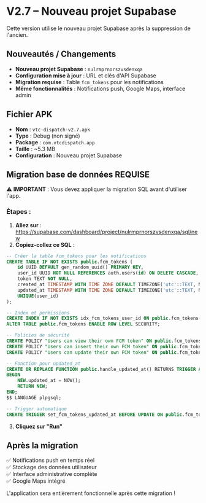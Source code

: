 # V2.7 – Nouveau projet Supabase

Cette version utilise le nouveau projet Supabase après la suppression de l'ancien.

## Nouveautés / Changements

- **Nouveau projet Supabase** : `nulrmprnorszvsdenxqa`
- **Configuration mise à jour** : URL et clés d'API Supabase
- **Migration requise** : Table `fcm_tokens` pour les notifications
- **Même fonctionnalités** : Notifications push, Google Maps, interface admin

## Fichier APK

- **Nom** : `vtc-dispatch-v2.7.apk`
- **Type** : Debug (non signé)
- **Package** : `com.vtcdispatch.app`
- **Taille** : ~5.3 MB
- **Configuration** : Nouveau projet Supabase

## Migration base de données REQUISE

⚠️ **IMPORTANT** : Vous devez appliquer la migration SQL avant d'utiliser l'app.

### Étapes :

1. **Allez sur** : https://supabase.com/dashboard/project/nulrmprnorszvsdenxqa/sql/new
2. **Copiez-collez ce SQL** :

```sql
-- Créer la table fcm_tokens pour les notifications
CREATE TABLE IF NOT EXISTS public.fcm_tokens (
    id UUID DEFAULT gen_random_uuid() PRIMARY KEY,
    user_id UUID NOT NULL REFERENCES auth.users(id) ON DELETE CASCADE,
    token TEXT NOT NULL,
    created_at TIMESTAMP WITH TIME ZONE DEFAULT TIMEZONE('utc'::TEXT, NOW()) NOT NULL,
    updated_at TIMESTAMP WITH TIME ZONE DEFAULT TIMEZONE('utc'::TEXT, NOW()) NOT NULL,
    UNIQUE(user_id)
);

-- Index et permissions
CREATE INDEX IF NOT EXISTS idx_fcm_tokens_user_id ON public.fcm_tokens(user_id);
ALTER TABLE public.fcm_tokens ENABLE ROW LEVEL SECURITY;

-- Policies de sécurité
CREATE POLICY "Users can view their own FCM token" ON public.fcm_tokens FOR SELECT USING (auth.uid() = user_id);
CREATE POLICY "Users can insert their own FCM token" ON public.fcm_tokens FOR INSERT WITH CHECK (auth.uid() = user_id);
CREATE POLICY "Users can update their own FCM token" ON public.fcm_tokens FOR UPDATE USING (auth.uid() = user_id);

-- Fonction pour updated_at
CREATE OR REPLACE FUNCTION public.handle_updated_at() RETURNS TRIGGER AS $$
BEGIN 
    NEW.updated_at = NOW(); 
    RETURN NEW; 
END; 
$$ LANGUAGE plpgsql;

-- Trigger automatique
CREATE TRIGGER set_fcm_tokens_updated_at BEFORE UPDATE ON public.fcm_tokens FOR EACH ROW EXECUTE FUNCTION public.handle_updated_at();
```

3. **Cliquez sur "Run"**

## Après la migration

✅ Notifications push en temps réel  
✅ Stockage des données utilisateur  
✅ Interface administrative complète  
✅ Google Maps intégré  

L'application sera entièrement fonctionnelle après cette migration !